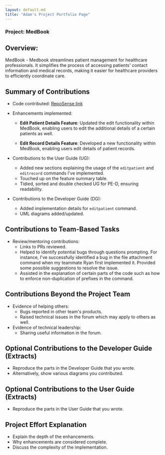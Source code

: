 ```yaml
---
layout: default.md
title: "Adam's Project Portfolio Page"
---
```


### Project: MedBook

## Overview:

MedBook - Medbook streamlines patient management for healthcare professionals.
It simplifies the process of accessing patients' contact information and medical records, making it easier for healthcare providers to efficiently coordinate care.

## Summary of Contributions

- Code contributed: [RepoSense link](https://nus-cs2103-ay2324s1.github.io/tp-dashboard/?search=adammangzijun&breakdown=true)
- Enhancements implemented:

  - **Edit Patient Details Feature**:
    Updated the edit functionality within MedBook, enabling users to edit the additional details of a certain patients as well.

  - **Edit Record Details Feature**:
    Developed a new functionality within MedBook, enabling users edit details of patient records.

- Contributions to the User Guide (UG):

  - Added new sections explaining the usage of the `editpatient` and `editrecord` commands I've implemented.
  - Touched up on the feature summary table.
  - Tidied, sorted and double checked UG for PE-D, ensuring readability.

- Contributions to the Developer Guide (DG):
  - Added implementation details for `editpatient` command.
  - UML diagrams added/updated.

## Contributions to Team-Based Tasks

- Review/mentoring contributions:
  - Links to PRs reviewed.
  - Helped to identify potential bugs through questions prompting. For instance, I've successfully identified a bug in the file attachment command when my teammate Ryan first implemented it. Provided some possible suggestions to resolve the issue.
  - Assisted in the explanation of certain parts of the code such as how to enforce non-duplication of prefixes in the command.

## Contributions Beyond the Project Team

- Evidence of helping others:
  - Bugs reported in other team's products.
  - Raised technical issues in the forum which may apply to others as well.
- Evidence of technical leadership:
  - Sharing useful information in the forum.

## Optional Contributions to the Developer Guide (Extracts)

- Reproduce the parts in the Developer Guide that you wrote.
- Alternatively, show various diagrams you contributed.

## Optional Contributions to the User Guide (Extracts)

- Reproduce the parts in the User Guide that you wrote.

## Project Effort Explanation

- Explain the depth of the enhancements.
- Why enhancements are considered complete.
- Discuss the complexity of the implementation.
